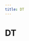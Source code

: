 ```yaml
---
title: DT
---
```


# DT


















































































